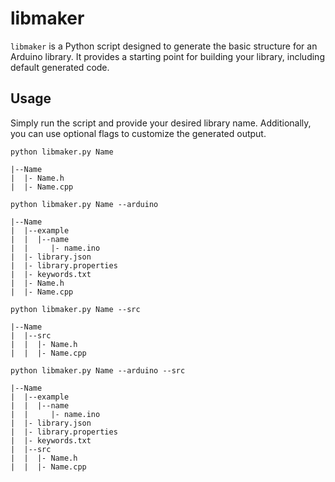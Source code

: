 
# libmaker

`libmaker` is a Python script designed to generate the basic structure for an Arduino library. It provides a starting point for building your library, including default generated code.

## Usage

Simply run the script and provide your desired library name. Additionally, you can use optional flags to customize the generated output.

`python libmaker.py Name`

```
|--Name
|  |- Name.h
|  |- Name.cpp
```

`python libmaker.py Name --arduino`

```
|--Name
|  |--example
|  |  |--name
|  |     |- name.ino
|  |- library.json
|  |- library.properties
|  |- keywords.txt
|  |- Name.h
|  |- Name.cpp
```

`python libmaker.py Name --src`

```
|--Name
|  |--src
|  |  |- Name.h
|  |  |- Name.cpp
```

`python libmaker.py Name --arduino --src`

```
|--Name
|  |--example
|  |  |--name
|  |     |- name.ino
|  |- library.json
|  |- library.properties
|  |- keywords.txt
|  |--src
|  |  |- Name.h
|  |  |- Name.cpp
```


